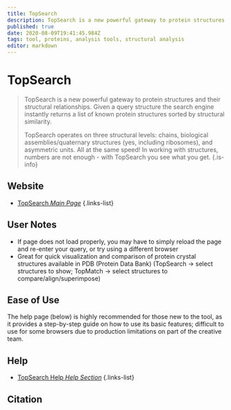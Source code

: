 ```yaml
---
title: TopSearch
description: TopSearch is a new powerful gateway to protein structures and their structural relationships.
published: true
date: 2020-08-09T19:41:45.984Z
tags: tool, proteins, analysis tools, structural analysis
editor: markdown
---
```


# TopSearch

> TopSearch is a new powerful gateway to protein structures and their structural relationships. Given a query structure the search engine instantly returns a list of known protein structures sorted by structural similarity. 
>
> TopSearch operates on three structural levels: chains, biological assemblies/quaternary structures (yes, including ribosomes), and asymmetric units. All at the same speed! In working with structures, numbers are not enough - with TopSearch you see what you get.
{.is-info}

 

## Website 

- [TopSearch *Main Page*](https://topsearch.services.came.sbg.ac.at/)
 {.links-list}

## User Notes
- If page does not load properly, you may have to simply reload the page and re-enter your query, or try using a different browser
- Great for quick visualization and comparison of protein crystal structures available in PDB (Protein Data Bank) (TopSearch -> select structures to show; TopMatch -> select structures to compare/align/superimpose)
 
## Ease of Use
The help page (below) is highly recommended for those new to the tool, as it provides a step-by-step guide on how to use its basic features; difficult to use for some browsers due to production limitations on part of the creative team.

## Help

- [TopSearch Help  *Help Section*](https://topsearch.services.came.sbg.ac.at/help/index.html)
{.links-list}


## Citation
